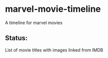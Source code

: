 # marvel-movie-timeline
A timeline for marvel movies

## Status:
List of movie titles with images linked from IMDB